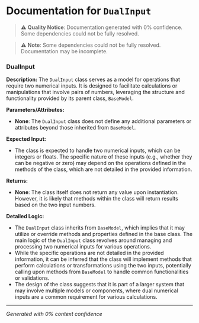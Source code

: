 # Documentation for `DualInput`

> ⚠️ **Quality Notice**: Documentation generated with 0% confidence. Some dependencies could not be fully resolved.


> ⚠️ **Note**: Some dependencies could not be fully resolved. Documentation may be incomplete.
### DualInput

**Description:**
The `DualInput` class serves as a model for operations that require two numerical inputs. It is designed to facilitate calculations or manipulations that involve pairs of numbers, leveraging the structure and functionality provided by its parent class, `BaseModel`.

**Parameters/Attributes:**
- **None**: The `DualInput` class does not define any additional parameters or attributes beyond those inherited from `BaseModel`.

**Expected Input:**
- The class is expected to handle two numerical inputs, which can be integers or floats. The specific nature of these inputs (e.g., whether they can be negative or zero) may depend on the operations defined in the methods of the class, which are not detailed in the provided information.

**Returns:**
- **None**: The class itself does not return any value upon instantiation. However, it is likely that methods within the class will return results based on the two input numbers.

**Detailed Logic:**
- The `DualInput` class inherits from `BaseModel`, which implies that it may utilize or override methods and properties defined in the base class. The main logic of the `DualInput` class revolves around managing and processing two numerical inputs for various operations.
- While the specific operations are not detailed in the provided information, it can be inferred that the class will implement methods that perform calculations or transformations using the two inputs, potentially calling upon methods from `BaseModel` to handle common functionalities or validations.
- The design of the class suggests that it is part of a larger system that may involve multiple models or components, where dual numerical inputs are a common requirement for various calculations.

---
*Generated with 0% context confidence*
